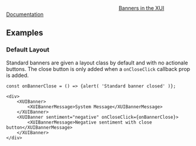 <div class="xui-margin-vertical">
	<svg focusable="false" class="xui-icon xui-icon-inline xui-icon-large xui-icon-color-blue">
		<use xlink:href="#xui-icon-bookmark" role="presentation"/>
	</svg>
	<a href="../section-building-blocks-banner.html#banner-2">Banners in the XUI Documentation</a>
</div>

## Examples

### Default Layout

Standard banners are given a layout class by default and with no actionale buttons. The close button is only added when a `onCloseClick` callback prop is added.

```
const onBannerClose = () => {alert( 'Standard banner closed' )};

<div>
	<XUIBanner>
		<XUIBannerMessage>System Message</XUIBannerMessage>
	</XUIBanner>
	<XUIBanner sentiment="negative" onCloseClick={onBannerClose}>
		<XUIBannerMessage>Negative sentiment with close button</XUIBannerMessage>
	</XUIBanner>
</div>
```
